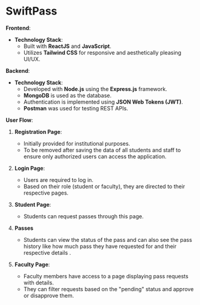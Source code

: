 # SwiftPass

**Frontend**:
- **Technology Stack**:
  - Built with **ReactJS** and **JavaScript**.
  - Utilizes **Tailwind CSS** for responsive and aesthetically pleasing UI/UX.

**Backend**:
- **Technology Stack**:
  - Developed with **Node.js** using the **Express.js** framework.
  - **MongoDB** is used as the database.
  - Authentication is implemented using **JSON Web Tokens (JWT)**.
  - **Postman** was used for testing REST APIs.

**User Flow**:
1. **Registration Page**:
   - Initially provided for institutional purposes.
   - To be removed after saving the data of all students and staff to ensure only authorized users can access the application.

2. **Login Page**:
   - Users are required to log in.
   - Based on their role (student or faculty), they are directed to their respective pages.

3. **Student Page**:
   - Students can request passes through this page.
4. **Passes**
   - Students can view the status of the pass and can also see the pass history like how much pass they have requested for and their respective details . 

4. **Faculty Page**:
   - Faculty members have access to a page displaying pass requests with details.
   - They can filter requests based on the "pending" status and approve or disapprove them.

